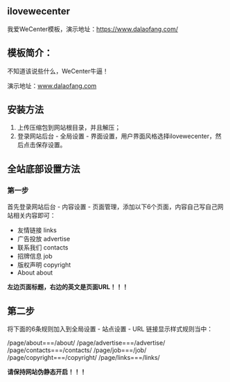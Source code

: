 ## ilovewecenter
我爱WeCenter模板，演示地址：https://www.dalaofang.com/

## 模板简介：

不知道该说些什么，WeCenter牛逼！

演示地址：www.dalaofang.com
## 安装方法

1. 上传压缩包到网站根目录，并且解压；
2. 登录网站后台 - 全局设置 - 界面设置，用户界面风格选择ilovewecenter，然后点击保存设置。

## 全站底部设置方法

### 第一步

首先登录网站后台 - 内容设置 - 页面管理，添加以下6个页面，内容自己写自己网站相关内容即可：

- 友情链接 links
- 广告投放 advertise
- 联系我们 contacts
- 招牌信息 job
- 版权声明 copyright
- About about

**左边页面标题，右边的英文是页面URL！！！**

## 第二步

将下面的6条规则加入到全局设置 - 站点设置 - URL 链接显示样式规则当中：

/page/about===/about/
/page/advertise===/advertise/
/page/contacts===/contacts/
/page/job===/job/
/page/copyright===/copyright/
/page/links===/links/

**请保持网站伪静态开启！！！**
